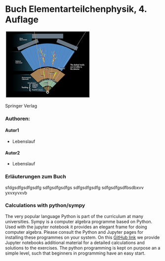# Buch Elementarteilchenphysik, 4. Auflage

![ATLAS](0106_ATLAS.png)

Springer Verlag

### Authoren:
#### Autor1
- Lebenslauf 
#### Autor2
- Lebenslauf

### Erläuterungen zum Buch 

sfdgsdfgsdfgsdfg
sdfgsdfgsdfgs
sdfgsdfgsdfg
sdfgsdfgsdfbsdbxvv
yxvxyvxvb

### Calculations with python/sympy
 The very popular language Python is part of the curriculum at many universities. Sympy is a computer algebra programme based on Python. Used with the jupyter notebook it provides an elegant frame for doing computer algebra. Please consult the Python and Jupyter pages for installing these programmes on your system.
On this [GitHub link](https://github.com/BuchEPP/Auflage4) we provide Jupyter notebooks  additional material for a detailed calculations and solutions to the exercises. The python programming is kept on purpose an a simple level, such that beginners in programming have an easy start.  



